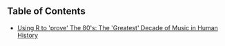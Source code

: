 ## Table of Contents

- [Using R to 'prove' The 80's: The 'Greatest' Decade of Music in Human History](index.md)
